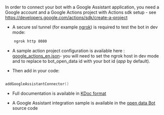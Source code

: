 In order to connect your bot with a Google Assistant application,
 you need a Google account and a Google Actions project with Actions sdk setup - see https://developers.google.com/actions/sdk/create-a-project
 
* A secure ssl tunnel (for example [ngrok](https://ngrok.com/)) is required to test the bot in dev mode:

```sh 
    ngrok http 8080
``` 

* A sample action project configuration is available here : [google_actions_en.json](https://raw.githubusercontent.com/voyages-sncf-technologies/tock-bot-open-data/master/src/main/resources/google_actions_en.json)- you will need to set the ngrok host in dev mode and to replace to bot_open_data id with your bot id (*app* by default).

* Then add in your code:

```kotlin

addGoogleAssistantConnector()
```  

* Full documentation is available in [KDoc format](https://voyages-sncf-technologies.github.io/tock/dokka/tock/fr.vsct.tock.bot.connector.ga/index.html)

* A Google Assistant integration sample is available in the [open data Bot](https://github.com/voyages-sncf-technologies/tock-bot-open-data) source code